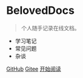 <!-- _coverpage.md -->

<!-- ![logo](image/logo1.jpg) -->

# BelovedDocs

> 个人随手记录在线文档。

- 学习笔记
- 常见问题
- 杂谈

[GitHub](https://github.com/beloved-zh)
[Gitee](https://gitee.com/beloved_zh)
[开始阅读](#BelovedDocs)